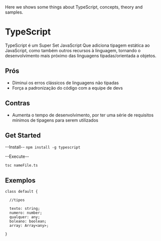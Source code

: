 Here we shows some things about TypeScript, concepts, theory and samples.

# TypeScript

TypeScript é um Super Set JavaScript Que adiciona tipagem estática ao JavaScript, como também outros recursos à linguagem, tornando o desenvolvimento mais próximo das linguagens tipadas/orientada a objetos.

## Prós

- Diminui os erros clássicos de linguagens não tipadas
- Força a padronização do código com a equipe de devs


## Contras

- Aumenta o tempo de desenvolvimento, por ter uma série de requisitos mínimos de tipagens para serem utilizados

## Get Started

--Install--
```npm install -g typescript```

--Execute--

```tsc nameFile.ts```

## Exemplos

```
class default {

  //tipos

  texto: string;
  numero: number;
  qualquer: any;
  boleano: boolean;
  array: Array<any>; 

}
```